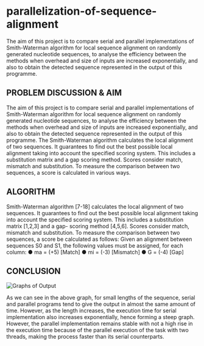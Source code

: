 # parallelization-of-sequence-alignment
The aim of this project is to compare serial and parallel implementations of Smith-Waterman algorithm for local sequence alignment on randomly generated nucleotide sequences, to analyse the efficiency between the methods when overhead and size of inputs are increased exponentially, and also to obtain the detected sequence represented in the output of this programme.

## PROBLEM DISCUSSION & AIM 
The aim of this project is to compare serial and parallel implementations of Smith-Waterman algorithm for local sequence alignment on randomly generated nucleotide sequences, to analyse the efficiency between the methods when overhead and size of inputs are increased exponentially, and also to obtain the detected sequence represented in the output of this programme.
The Smith-Waterman algorithm calculates the local alignment of two sequences. It guarantees to find out the best possible local alignment taking into account the specified scoring system. This includes a substitution matrix and a gap scoring method. Scores consider match, mismatch and substitution. To measure the comparison between two sequences, a score is calculated in various ways.

## ALGORITHM
Smith-Waterman algorithm [7-18] calculates the local alignment of two sequences. It guarantees to find out the best possible local alignment taking into account the specified scoring system.
This includes a substitution matrix [1,2,3] and a gap- scoring method [4,5,6]. Scores consider match, mismatch and substitution. To measure the comparison between two sequences, a score be calculated as follows:
Given an alignment between sequences S0 and S1, the following values must be assigned, for
each column:
    ● ma = (+5) [Match]
    ● mi = (-3) [Mismatch]
    ● G = (-4) [Gap]

## CONCLUSION 


![Graphs of Output](https://drive.google.com/file/d/1GVRmX2qbBJNb02UP9OjU4ueS-l-ZT-49/view?usp=sharing)


As we can see in the above graph, for small lengths of the sequence, serial and parallel programs tend to give the output in almost the same amount of time.
However, as the length increases, the execution time for serial implementation also increases exponentially, hence forming a steep graph.
However, the parallel implementation remains stable with not a high rise in the execution time because of the parallel execution of the task with two threads, making the process faster than its serial counterparts.
